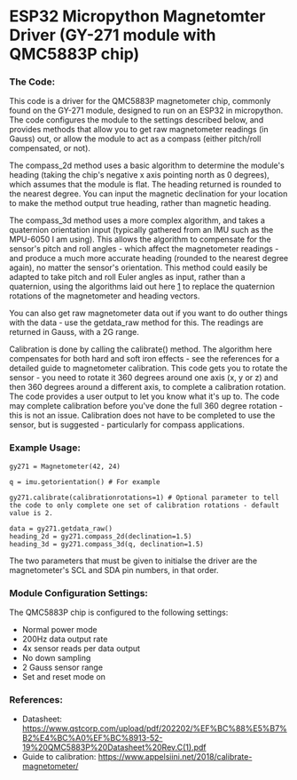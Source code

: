 # ESP32 Micropython Magnetomter Driver (GY-271 module with QMC5883P chip) #

### The Code: ### 

This code is a driver for the QMC5883P magnetometer chip, commonly found on the GY-271 module, designed to run on an ESP32 in micropython. The code configures the module to the settings described below, and provides methods that allow you to get raw magnetometer readings (in Gauss) out, or allow the module to act as a compass (either pitch/roll compensated, or not).

The compass_2d method uses a basic algorithm to determine the module's heading (taking the chip's negative x axis pointing north as 0 degrees), which assumes that the module is flat. The heading returned is rounded to the nearest degree. You can input the magnetic declination for your location to make the method output true heading, rather than magnetic heading.

The compass_3d method uses a more complex algorithm, and takes a quaternion orientation input (typically gathered from an IMU such as the MPU-6050 I am using). This allows the algorithm to compensate for the sensor's pitch and roll angles - which affect the magnetometer readings - and produce a much more accurate heading (rounded to the nearest degree again), no matter the sensor's orientation. This method could easily be adapted to take pitch and roll Euler angles as input, rather than a quaternion, using the algorithms laid out here [1] to replace the quaternion rotations of the magnetometer and heading vectors.

You can also get raw magnetometer data out if you want to do outher things with the data - use the getdata_raw method for this. The readings are returned in Gauss, with a 2G range.

Calibration is done by calling the calibrate() method. The algorithm here compensates for both hard and soft iron effects - see the references for a detailed guide to magnetometer calibration. This code gets you to rotate the sensor - you need to rotate it 360 degrees around one axis (x, y or z) and then 360 degrees around a different axis, to complete a calibration rotation. The code provides a user output to let you know what it's up to. The code may complete calibration before you've done the full 360 degree rotation - this is not an issue. Calibration does not have to be completed to use the sensor, but is suggested - particularly for compass applications.

### Example Usage: ###

```python3
gy271 = Magnetometer(42, 24)

q = imu.getorientation() # For example

gy271.calibrate(calibrationrotations=1) # Optional parameter to tell the code to only complete one set of calibration rotations - default value is 2.

data = gy271.getdata_raw()
heading_2d = gy271.compass_2d(declination=1.5)
heading_3d = gy271.compass_3d(q, declination=1.5)
```

The two parameters that must be given to initialse the driver are the magnetometer's SCL and SDA pin numbers, in that order.

### Module Configuration Settings: ###

The QMC5883P chip is configured to the following settings:
 - Normal power mode
 - 200Hz data output rate
 - 4x sensor reads per data output
 - No down sampling
 - 2 Gauss sensor range
 - Set and reset mode on

### References: ###

 - Datasheet: <https://www.qstcorp.com/upload/pdf/202202/%EF%BC%88%E5%B7%B2%E4%BC%A0%EF%BC%8913-52-19%20QMC5883P%20Datasheet%20Rev.C(1).pdf>
 - Guide to calibration: <https://www.appelsiini.net/2018/calibrate-magnetometer/>
 
[1]: <http://www.brokking.net/YMFC-32/YMFC-32_document_1.pdf>